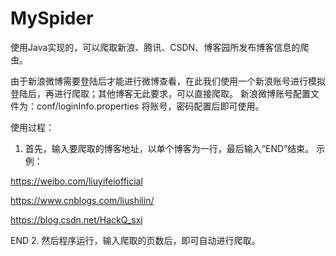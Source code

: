 # MySpider
使用Java实现的，可以爬取新浪、腾讯、CSDN、博客园所发布博客信息的爬虫。

由于新浪微博需要登陆后才能进行微博查看，在此我们使用一个新浪账号进行模拟登陆后，再进行爬取；其他博客无此要求，可以直接爬取。
新浪微博账号配置文件为：conf/loginInfo.properties
将账号，密码配置后即可使用。

使用过程：
1. 首先，输入要爬取的博客地址，以单个博客为一行，最后输入“END”结束。
示例：

https://weibo.com/liuyifeiofficial

https://www.cnblogs.com/liushilin/

https://blog.csdn.net/HackQ_sxj

END
2. 然后程序运行，输入爬取的页数后，即可自动进行爬取。

